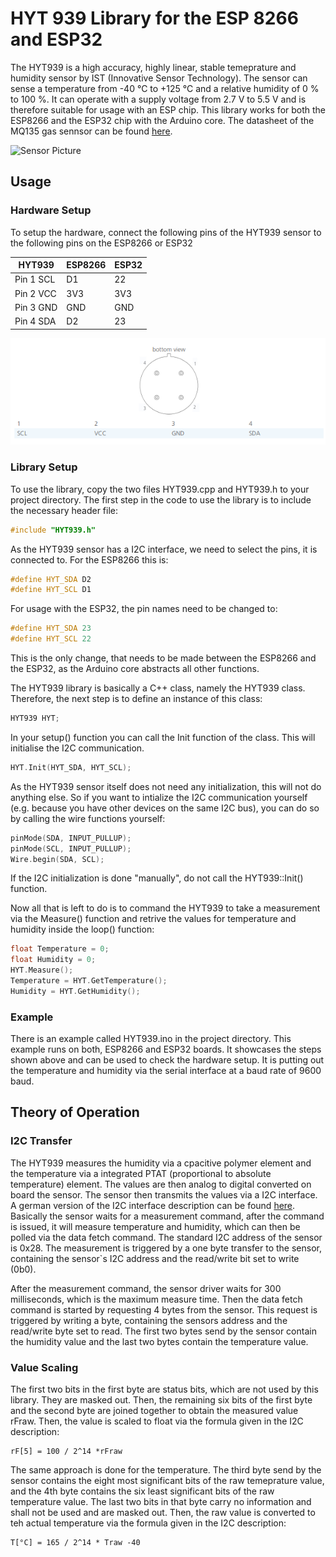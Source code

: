# HYT 939 Library for the ESP 8266 and ESP32

The HYT939 is a high accuracy, highly linear, stable temeprature and humidity sensor by IST (Innovative Sensor Technology). The sensor can sense a temperature from -40 °C to +125 °C and a relative humidity of 0 % to 100 %. It can operate with a supply voltage from 2.7 V to 5.5 V and is therefore suitable for usage with an ESP chip. This library works for both the ESP8266 and the ESP32 chip with the Arduino core. The datasheet of the MQ135 gas sennsor can be found [here](https://www.farnell.com/datasheets/3627289.pdf).

![Sensor Picture](https://www.ist-ag.com/sites/default/files/styles/x_large_full_column/public/2022-04/Humidity%20Module%20HYT939.jpg.webp?itok=Y3esNvcR)

## Usage

### Hardware Setup
To setup the hardware, connect the following pins of the HYT939 sensor to the following pins on the ESP8266 or ESP32

HYT939 | ESP8266 | ESP32
--- | --- | ---
Pin 1 SCL | D1 | 22
Pin 2 VCC | 3V3 | 3V3
Pin 3 GND | GND | GND
Pin 4 SDA | D2 | 23

![HYT939 Pinout](/HYT939_Pinout.PNG)

### Library Setup
To use the library, copy the two files HYT939.cpp and HYT939.h to your project directory. 
The first step in the code to use the library is to include the necessary header file:

```cpp
#include "HYT939.h"
```

As the HYT939 sensor has a I2C interface, we need to select the pins, it is connected to. For the ESP8266 this is:

```cpp
#define HYT_SDA D2
#define HYT_SCL D1 
```
For usage with the ESP32, the pin names need to be changed to:

```cpp
#define HYT_SDA 23
#define HYT_SCL 22 
```
This is the only change, that needs to be made between the ESP8266 and the ESP32, as the Arduino core abstracts all other functions.

The HYT939 library is basically a C++ class, namely the HYT939 class. Therefore, the next step is to define an instance of this class:

```cpp
HYT939 HYT;
```

In your setup() function you can call the Init function of the class. This will initialise the I2C communication. 

```cpp
HYT.Init(HYT_SDA, HYT_SCL);
```

As the HYT939 sensor itself does not need any initialization, this will not do anything else. So if you want to intialize the I2C communication yourself (e.g. because you have other devices on the same I2C bus), you can do so by calling the wire functions yourself:

```cpp
pinMode(SDA, INPUT_PULLUP);
pinMode(SCL, INPUT_PULLUP);
Wire.begin(SDA, SCL);
```
If the I2C initialization is done "manually", do not call the HYT939::Init() function.

Now all that is left to do is to command the HYT939 to take a measurement via the Measure() function and retrive the values for temperature and humidity inside the loop() function:

```cpp
float Temperature = 0;
float Humidity = 0;
HYT.Measure();
Temperature = HYT.GetTemperature();
Humidity = HYT.GetHumidity();
```

### Example
There is an example called HYT939.ino in the project directory. This example runs on both, ESP8266 and ESP32 boards. It showcases the steps shown above and can be used to check the hardware setup. It is putting out the temperature and humidity via the serial interface at a baud rate of 9600 baud.

## Theory of Operation
### I2C Transfer

The HYT939 measures the humidity via a cpacitive polymer element and the temperature via a integrated PTAT (proportional to absolute temperature) element. The values are then analog to digital converted on board the sensor. The sensor then transmits the values via a I2C interface. A german version of the I2C interface description can be found [here](https://cdn-reichelt.de/documents/datenblatt/E801/DS_HYT_PB_D.pdf). Basically the sensor waits for a measurement command, after the command is issued, it will measure temperature and humidity, which can then be polled via the data fetch command.
The standard I2C address of the sensor is 0x28. The measurement is triggered by a one byte transfer to the sensor, containing the sensor`s I2C address and the read/write bit set to write (0b0). 

After the measurement command, the sensor driver waits for 300 milliseconds, which is the maximum measure time. Then the data fetch command is started by requesting 4 bytes from the sensor. This request is triggered by writing a byte, containing the sensors address and the read/write byte set to read. The first two bytes send by the sensor contain the humidity value and the last two bytes contain the temperature value.

### Value Scaling 
The first two bits in the first byte are status bits, which are not used by this library. They are masked out. Then, the remaining six bits of the first byte and the second byte are joined together to obtain the measured value rFraw. Then, the value is scaled to float via the formula given in the I2C description: 

```
rF[5] = 100 / 2^14 *rFraw
```

The same approach is done for the temperature. The third byte send by the sensor contains the eight most significant bits of the raw temeprature value, and the 4th byte contains the six least significant bits of the raw temperature value. The last two bits in that byte carry no information and shall not be used and are masked out. Then, the raw value is converted to teh actual temperature via the formula given in the I2C description:

```
T[°C] = 165 / 2^14 * Traw -40
```
